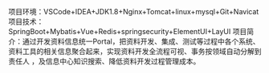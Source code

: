 项目环境：VSCode+IDEA+JDK1.8+Nginx+Tomcat+linux+mysql+Git+Navicat
项目技术：SpringBoot+Mybatis+Vue+Redis+springsecurity+ElementUI+LayUI
项目简介：通过开发资料信息统一Portal，把资料开发、集成、测试等过程中各个系统、资料工具的相关信息聚合起来，实现资料开发全流程可视、事务按领域自动分解到责任人
，及信息中心知识搜索、降低资料开发过程管理成本。
